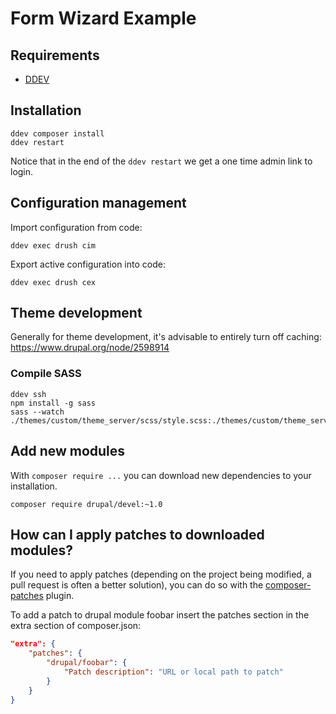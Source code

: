 # Form Wizard Example

## Requirements

* [DDEV](https://ddev.readthedocs.io/en/stable/)

## Installation

    ddev composer install
    ddev restart

Notice that in the end of the `ddev restart` we get a one time admin link to login.

## Configuration management

Import configuration from code:

    ddev exec drush cim

Export active configuration into code:

    ddev exec drush cex

## Theme development

Generally for theme development, it's advisable to entirely turn off caching:
https://www.drupal.org/node/2598914

### Compile SASS

    ddev ssh
    npm install -g sass
    sass --watch ./themes/custom/theme_server/scss/style.scss:./themes/custom/theme_server/css/style.css

## Add new modules

With `composer require ...` you can download new dependencies to your
installation.

```
composer require drupal/devel:~1.0
```

## How can I apply patches to downloaded modules?

If you need to apply patches (depending on the project being modified, a pull
request is often a better solution), you can do so with the
[composer-patches](https://github.com/cweagans/composer-patches) plugin.

To add a patch to drupal module foobar insert the patches section in the extra
section of composer.json:
```json
"extra": {
    "patches": {
        "drupal/foobar": {
            "Patch description": "URL or local path to patch"
        }
    }
}
```
